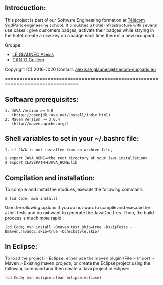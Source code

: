 Introduction:
-------------

This project is part of our Software Engineering formation at [Télécom SudParis](https://www.telecom-sudparis.eu/) engineering school.
It simulates a hotel infrastructure with several use cases : give customers badges, activate their badges while staying in the hotel, create a new key on a badge each time there is a new occupant...


Groupe:
- [LE GLAUNEC ALexis](https://github.com/alexis51151)
- [CANTO Guillem](https://github.com/guillemollix)

Copyright (C) 2016-2020
Contact: alexis.le_glaunec@telecom-sudparis.eu

================================================================================

Software prerequisites:
-----------------------
	1. JAVA Version >= 9.0
	   (https://openjdk.java.net/install/index.html)
	2. Maven Version >= 3.0.4
	   (http://maven.apache.org/)

Shell variables to set in your ~/.bashrc file:
----------------------------------------------
	1. if JAVA is not installed from an archive file,

~~~
$ export JAVA_HOME=<the root directory of your Java installation>
$ export CLASSPATH=$JAVA_HOME/lib
~~~


Compilation and installation:
-----------------------------

To compile and install the modules, execute the following command.

~~~
$ (cd Code; mvn install)
~~~

Use the following options if you do not want to compile and execute
the JUnit tests and do not want to generate the JavaDoc files.
Then, the build process is much more rapid.

~~~
(cd Code; mvn install -Dmaven.test.skip=true -DskipTests -Dmaven.javadoc.skip=true -Dcheckstyle.skip)
~~~

In Eclipse:
-----------

To load the project in Eclipse, either use the maven plugin (File >
Import > Maven > Existing maven project), or create the Eclipse project
using the following command and then create a Java project in Eclipse:

~~~
(cd Code; mvn eclipse:clean eclipse:eclipse)
~~~
